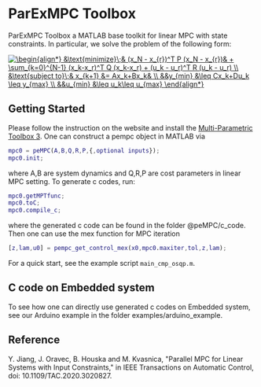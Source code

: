 # ParExMPC Toolbox 

ParExMPC Toolbox a MATLAB base toolkit for linear MPC with state constraints. In particular, we solve the problem of the following form:

<a href="https://www.codecogs.com/eqnedit.php?latex=\begin{align*}&space;&\text{minimize}\;&&space;(x_N&space;-&space;x_{r})^T&space;P&space;(x_N&space;-&space;x_{r})&&space;&plus;&space;\sum_{k=0}^{N-1}&space;(x_k-x_r)^T&space;Q&space;(x_k-x_r)&space;&plus;&space;(u_k&space;-&space;u_r)^T&space;R&space;(u_k&space;-&space;u_r)&space;\\&space;&\text{subject&space;to}\;&&space;x_{k&plus;1}&space;&=&space;Ax_k&plus;Bx_k&&space;\\&space;&&y_{min}&space;&\leq&space;Cx_k&plus;Du_k&space;\leq&space;y_{max}&space;\\&space;&&u_{min}&space;&\leq&space;u_k\leq&space;u_{max}&space;\end{align*}" target="_blank"><img src="https://latex.codecogs.com/svg.latex?\begin{align*}&space;&\text{minimize}\;&&space;(x_N&space;-&space;x_{r})^T&space;P&space;(x_N&space;-&space;x_{r})&&space;&plus;&space;\sum_{k=0}^{N-1}&space;(x_k-x_r)^T&space;Q&space;(x_k-x_r)&space;&plus;&space;(u_k&space;-&space;u_r)^T&space;R&space;(u_k&space;-&space;u_r)&space;\\&space;&\text{subject&space;to}\;&&space;x_{k&plus;1}&space;&=&space;Ax_k&plus;Bx_k&&space;\\&space;&&y_{min}&space;&\leq&space;Cx_k&plus;Du_k&space;\leq&space;y_{max}&space;\\&space;&&u_{min}&space;&\leq&space;u_k\leq&space;u_{max}&space;\end{align*}" title="\begin{align*} &\text{minimize}\;& (x_N - x_{r})^T P (x_N - x_{r})& + \sum_{k=0}^{N-1} (x_k-x_r)^T Q (x_k-x_r) + (u_k - u_r)^T R (u_k - u_r) \\ &\text{subject to}\;& x_{k+1} &= Ax_k+Bx_k& \\ &&y_{min} &\leq Cx_k+Du_k \leq y_{max} \\ &&u_{min} &\leq u_k\leq u_{max} \end{align*}" /></a>

<!---
$$
\begin{align*} 
&\text{minimize}\;& (x_N - x_{r})^T P (x_N - x_{r})& + 
    \sum_{k=0}^{N-1} (x_k-x_r)^T Q (x_k-x_r) + (u_k - u_r)^T R (u_k - u_r) \\
&\text{subject to}\;&  x_{k+1} &= Ax_k+Bx_k& \\
&&y_{min} &\leq Cx_k+Du_k \leq y_{max} \\
&&u_{min} &\leq u_k\leq u_{max}
\end{align*}
$$
--->

## Getting Started

Please follow the instruction on the website and install the [Multi-Parametric Toolbox 3](https://www.mpt3.org/).
One can construct a pempc object in MATLAB via
``` matlab
mpc0 = peMPC(A,B,Q,R,P,{,optional inputs});
mpc0.init;
```
where A,B are system dynamics and Q,R,P are cost parameters in linear MPC setting. To generate c codes, run:
``` matlab
mpc0.getMPTfunc;
mpc0.toC;
mpc0.compile_c;
```
where the generated c code can be found in the folder @peMPC/c_code. Then one can use the mex function for MPC iteration
``` matlab
[z,lam,u0] = pempc_get_control_mex(x0,mpc0.maxiter,tol,z,lam);
```
For a quick start, see the example script `main_cmp_osqp.m`. 

## C code on Embedded system

To see how one can directly use generated c codes on Embedded system, see our Arduino example in the folder examples/arduino_example.

## Reference

Y. Jiang, J. Oravec, B. Houska and M. Kvasnica, "Parallel MPC for Linear Systems with Input Constraints," in IEEE Transactions on Automatic Control, doi: 10.1109/TAC.2020.3020827.
